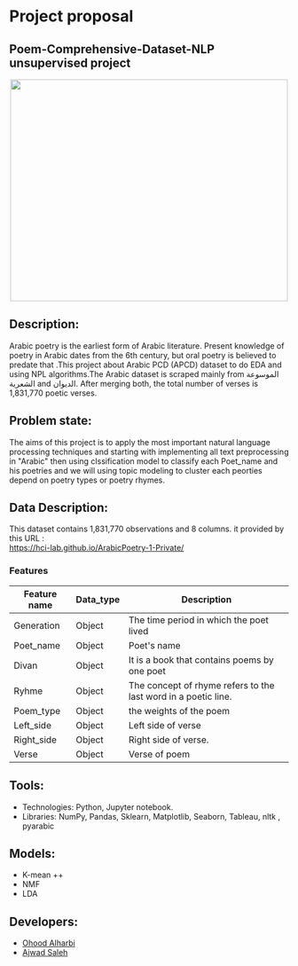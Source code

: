 # Project proposal
## Poem-Comprehensive-Dataset-NLP unsupervised project
<p align="center">
  <img width="500" height="400" src="https://i.pinimg.com/originals/a1/9d/6d/a19d6d60c15c08a0369d971867aa2329.jpg">
</p>

## Description:
Arabic poetry is the earliest form of Arabic literature. Present knowledge of poetry in Arabic dates from the 6th century, but oral poetry is believed to predate that .This project about Arabic PCD (APCD) dataset to do EDA and using NPL algorithms.The Arabic dataset is scraped mainly from الموسوعة الشعرية and الديوان. After merging both, the total number of verses is 1,831,770 poetic verses.

## Problem state:
The aims of this project is to apply the most important natural language processing techniques and starting with implementing all text preprocessing in "Arabic"  then using clssification model to classify each Poet_name and his poetries and we will using topic modeling to cluster each peorties depend on poetry types or poetry rhymes.

## Data Description:
This dataset contains 1,831,770  observations and 8 columns. it provided by this URL :   
https://hci-lab.github.io/ArabicPoetry-1-Private/ 
### Features
| Feature name          | Data_type                       | Description                                         |       
|-----------------------|---------------------------------|-----------------------------------------------------|
| Generation            | Object                          |The time period in which the poet lived
| Poet_name             | Object                          |Poet's name
| Divan                 | Object                          |It is a book that contains poems by one poet
| Ryhme                 | Object                          |The concept of rhyme refers to the last word in a poetic line.
| Poem_type             | Object                          |the weights of the poem 
| Left_side             | Object                          |Left side of verse
| Right_side            | Object                          |Right side of verse.
| Verse                 | Object                          |Verse of poem 

## Tools:
 * Technologies: Python, Jupyter notebook.
* Libraries: NumPy, Pandas, Sklearn, Matplotlib, Seaborn, Tableau, nltk , pyarabic 

## Models:
*	K-mean ++
*	NMF
*	LDA

## Developers:
* [Ohood Alharbi](https://github.com/Ohood-Alharbi)
* [Ajwad Saleh](https://github.com/Ajwadsm)
